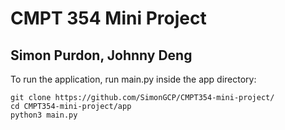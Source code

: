 # CMPT 354 Mini Project
## Simon Purdon, Johnny Deng

To run the application, run main.py inside the app directory:
```
git clone https://github.com/SimonGCP/CMPT354-mini-project/
cd CMPT354-mini-project/app
python3 main.py
```
